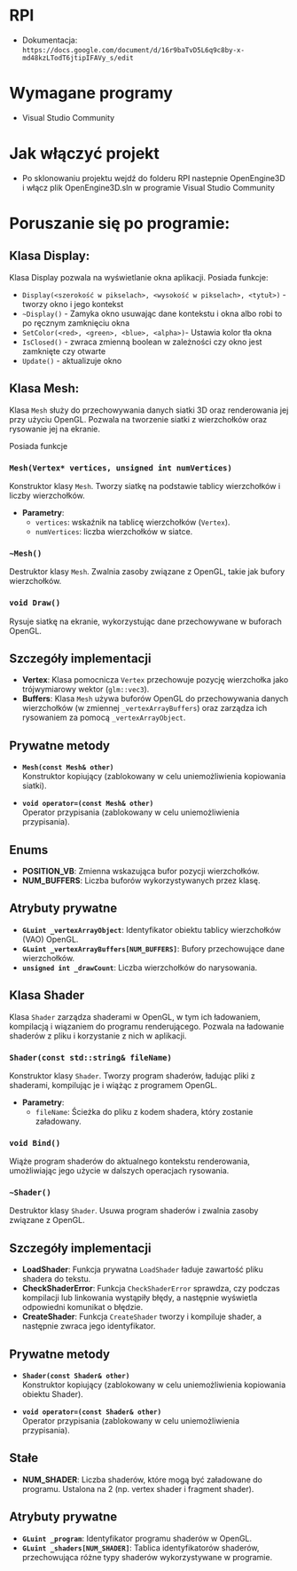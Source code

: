 # RPI
* Dokumentacja: ``https://docs.google.com/document/d/16r9baTvD5L6q9c8by-x-md48kzLTodT6jtipIFAVy_s/edit``

# Wymagane programy
* Visual Studio Community
# Jak włączyć projekt
* Po sklonowaniu projektu wejdź do folderu RPI nastepnie OpenEngine3D i włącz plik OpenEngine3D.sln w programie Visual Studio Community

# Poruszanie się po programie:
## Klasa Display:
Klasa Display pozwala na wyświetlanie okna aplikacji.
Posiada funkcje:
* ``Display(<szerokość w pikselach>, <wysokość w pikselach>, <tytuł>)`` - tworzy okno i jego kontekst
* ``~Display()`` - Zamyka okno usuwając dane kontekstu i okna albo robi to po ręcznym zamknięciu okna
* ``SetColor(<red>, <green>, <blue>, <alpha>)``- Ustawia kolor tła okna
* ``IsClosed()`` - zwraca zmienną boolean w zależności czy okno jest zamknięte czy otwarte
* ``Update()`` - aktualizuje okno

## Klasa Mesh:

Klasa `Mesh` służy do przechowywania danych siatki 3D oraz renderowania jej przy użyciu OpenGL. Pozwala na tworzenie siatki z wierzchołków oraz rysowanie jej na ekranie.

Posiada funkcje

### `Mesh(Vertex* vertices, unsigned int numVertices)`
Konstruktor klasy `Mesh`. Tworzy siatkę na podstawie tablicy wierzchołków i liczby wierzchołków.

- **Parametry**:
  - `vertices`: wskaźnik na tablicę wierzchołków (`Vertex`).
  - `numVertices`: liczba wierzchołków w siatce.
  
### `~Mesh()`
Destruktor klasy `Mesh`. Zwalnia zasoby związane z OpenGL, takie jak bufory wierzchołków.

### `void Draw()`
Rysuje siatkę na ekranie, wykorzystując dane przechowywane w buforach OpenGL.

## Szczegóły implementacji

- **Vertex**: Klasa pomocnicza `Vertex` przechowuje pozycję wierzchołka jako trójwymiarowy wektor (`glm::vec3`).
- **Buffers**: Klasa `Mesh` używa buforów OpenGL do przechowywania danych wierzchołków (w zmiennej `_vertexArrayBuffers`) oraz zarządza ich rysowaniem za pomocą `_vertexArrayObject`.
  
## Prywatne metody

- **`Mesh(const Mesh& other)`**  
  Konstruktor kopiujący (zablokowany w celu uniemożliwienia kopiowania siatki).
  
- **`void operator=(const Mesh& other)`**  
  Operator przypisania (zablokowany w celu uniemożliwienia przypisania).

## Enums

- **POSITION_VB**: Zmienna wskazująca bufor pozycji wierzchołków.
- **NUM_BUFFERS**: Liczba buforów wykorzystywanych przez klasę.

## Atrybuty prywatne

- **`GLuint _vertexArrayObject`**: Identyfikator obiektu tablicy wierzchołków (VAO) OpenGL.
- **`GLuint _vertexArrayBuffers[NUM_BUFFERS]`**: Bufory przechowujące dane wierzchołków.
- **`unsigned int _drawCount`**: Liczba wierzchołków do narysowania.



## Klasa Shader

Klasa `Shader` zarządza shaderami w OpenGL, w tym ich ładowaniem, kompilacją i wiązaniem do programu renderującego. Pozwala na ładowanie shaderów z pliku i korzystanie z nich w aplikacji.

### `Shader(const std::string& fileName)`
Konstruktor klasy `Shader`. Tworzy program shaderów, ładując pliki z shaderami, kompilując je i wiążąc z programem OpenGL.

- **Parametry**:
  - `fileName`: Ścieżka do pliku z kodem shadera, który zostanie załadowany.

### `void Bind()`
Wiąże program shaderów do aktualnego kontekstu renderowania, umożliwiając jego użycie w dalszych operacjach rysowania.

### `~Shader()`
Destruktor klasy `Shader`. Usuwa program shaderów i zwalnia zasoby związane z OpenGL.

## Szczegóły implementacji

- **LoadShader**: Funkcja prywatna `LoadShader` ładuje zawartość pliku shadera do tekstu.
- **CheckShaderError**: Funkcja `CheckShaderError` sprawdza, czy podczas kompilacji lub linkowania wystąpiły błędy, a następnie wyświetla odpowiedni komunikat o błędzie.
- **CreateShader**: Funkcja `CreateShader` tworzy i kompiluje shader, a następnie zwraca jego identyfikator.

## Prywatne metody

- **`Shader(const Shader& other)`**  
  Konstruktor kopiujący (zablokowany w celu uniemożliwienia kopiowania obiektu Shader).
  
- **`void operator=(const Shader& other)`**  
  Operator przypisania (zablokowany w celu uniemożliwienia przypisania).

## Stałe

- **NUM_SHADER**: Liczba shaderów, które mogą być załadowane do programu. Ustalona na 2 (np. vertex shader i fragment shader).

## Atrybuty prywatne

- **`GLuint _program`**: Identyfikator programu shaderów w OpenGL.
- **`GLuint _shaders[NUM_SHADER]`**: Tablica identyfikatorów shaderów, przechowująca różne typy shaderów wykorzystywane w programie.

